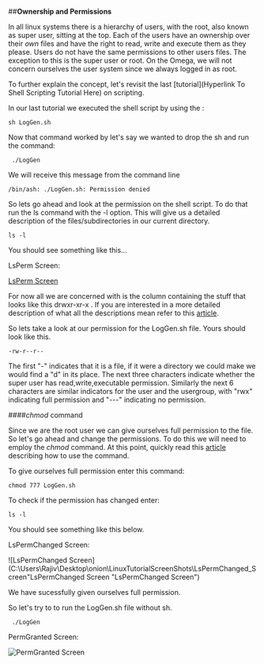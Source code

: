 ##**Ownership and Permissions**



In all linux systems there is a hierarchy of users, with the root, also known as super user, sitting at the top. Each of the users have an ownership over their _own_ files and have the right to read, write and execute them as they please. Users do not have the same permissions to other users files. The exception to this is the super user or root. On the Omega, we will not concern ourselves the user system since we always logged in as root. 



To further explain the concept, let's revisit the last [tutorial](Hyperlink To Shell Scripting Tutorial Here) on scripting. 



In our last tutorial we executed the shell script by using the :



<pre><code>sh LogGen.sh </code></pre>



Now that command worked by let's say we wanted to drop the sh and run the command:



<pre><code> ./LogGen </code></pre>



We will receive this message from the command line



<pre><code>/bin/ash: ./LogGen.sh: Permission denied</code></pre>



So lets go ahead and look at the permission on the shell script. To do that run the ls command with the -l option. This will give us a detailed description of the files/subdirectories in our current directory.



<pre><code>ls -l</code></pre>



You should see something like this...



 LsPerm Screen: 

[LsPerm Screen](C:\Users\Rajiv\Desktop\onion\LinuxTutorialScreenShots\LsPerm_Screen "LsPerm Screen")



For now all we are concerned with is the column containing the stuff that looks like this drwxr-xr-x . If you are interested in a more detailed description of what all the descriptions mean refer to this [article](https://www.linux.com/learn/tutorials/309527-understanding-linux-file-permissions). 



So lets take a look at our permission for the LogGen.sh file. Yours should look like this.



<pre><code>-rw-r--r--</code></pre>



The first "-" indicates that it is a file, if it were a directory we could make we would find a "d" in its place. The next three characters indicate whether the super user has read,write,executable permission. Similarly the next 6 characters are similar indicators for the user and the usergroup, with "rwx" indicating full permission and "---" indicating no permission. 



####_chmod_ command



Since we are the root user we can give ourselves full permission to the file. So let's go ahead and change the permissions. To do this we will need to employ the  _chmod_ command. At this point, quickly read this [article](http://linuxcommand.org/lts0070.php) describing how to use the command.





To give ourselves full permission enter this command:



<pre><code>chmod 777 LogGen.sh</code></pre>



To check if the permission has changed enter:



<pre><code>ls -l</code></pre>



You should see something like this below.





LsPermChanged Screen: 

![LsPermChanged Screen](C:\Users\Rajiv\Desktop\onion\LinuxTutorialScreenShots\LsPermChanged_Screen"LsPermChanged Screen "LsPermChanged Screen")



We have sucessfully given ourselves full permission.



So let's try to to run the LogGen.sh file without sh. 

<pre><code> ./LogGen </code></pre>



PermGranted Screen: 

![PermGranted Screen](C:\Users\Rajiv\Desktop\onion\LinuxTutorialScreenShots\PermGranted_Screen "PermGranted Screen")
